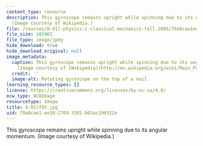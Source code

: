 ```yaml
---
content_type: resource
description: This gyroscope remains upright while spinning due to its angular momentum.
  (Image courtesy of Wikipedia.)
file: /courses/8-01l-physics-i-classical-mechanics-fall-2005/79a8cae1ee3827693301b03ac196512e_8-01lf05.jpg
file_size: 101962
file_type: image/jpeg
hide_download: true
hide_download_original: null
image_metadata:
  caption: This gyroscope remains upright while spinning due to its angular momentum.
    (Image courtesy of [Wikipedia](http://en.wikipedia.org/wiki/Main_Page).)
  credit: ''
  image-alt: Rotating gyroscope on the top of a nail.
learning_resource_types: []
license: https://creativecommons.org/licenses/by-nc-sa/4.0/
ocw_type: OCWImage
resourcetype: Image
title: 8-01lf05.jpg
uid: 79a8cae1-ee38-2769-3301-b03ac196512e
---
```

This gyroscope remains upright while spinning due to its angular momentum. (Image courtesy of Wikipedia.)